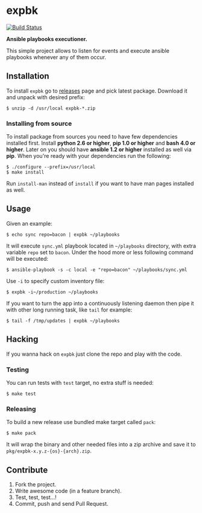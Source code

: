# expbk

[![Build Status](https://travis-ci.org/mirstack/expbk.png?branch=master)](https://travis-ci.org/mirstack/ansup)

**Ansible playbooks executioner.**

This simple project allows to listen for events and execute ansible playbooks whenever
any of them occur.

## Installation

To install `expbk` go to [releases][releases] page and pick latest package. Download
it and unpack with desired prefix:

    $ unzip -d /usr/local expbk-*.zip

[releases]: https://github.com/mirstack/expbk/releases

### Installing from source

To install package from sources you need to have few dependencies installed first. Install
**python 2.6 or higher**, **pip 1.0 or higher** and **bash 4.0 or higher**. Later on you
should have **ansible 1.2 or higher** installed as well via **pip**. When you're ready with
your dependencies run the following:

    $ ./configure --prefix=/usr/local
    $ make install

Run `install-man` instead of `install` if you want to have man pages installed as well.

## Usage

Given an example:

    $ echo sync repo=bacon | expbk ~/playbooks

It will execute `sync.yml` playbook located in `~/playbooks` directory, with
extra variable `repo` set to `bacon`. Under the hood more or less following
command will be executed:

    $ ansible-playbook -s -c local -e "repo=bacon" ~/playbooks/sync.yml

Use `-i` to specify custom inventory file:

    $ expbk -i~/production ~/playbooks

If you want to turn the app into a continuously listening daemon then pipe it
with other long running task, like `tail` for example:

    $ tail -f /tmp/updates | expbk ~/playbooks

## Hacking

If you wanna hack on `expbk` just clone the repo and play with the code.

### Testing

You can run tests with `test` target, no extra stuff is needed:

    $ make test

### Releasing

To build a new release use bundled make target called `pack`:

    $ make pack

It will wrap the binary and other needed files into a zip archive and save
it to `pkg/expbk-x.y.z-{os}-{arch}.zip`.

## Contribute

1. Fork the project.
2. Write awesome code (in a feature branch).
3. Test, test, test...!
4. Commit, push and send Pull Request.
